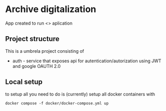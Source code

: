 # Archive digitalization 

App created to run <> aplication

## Project structure

This is a umbrela project consisting of

- auth - service that exposes api for autentication/autorization using JWT and google OAUTH 2.0






## Local setup

to setup all you need to do is (currently) setup all docker containers with 

```
docker compose -f docker/docker-compose.yml up
```